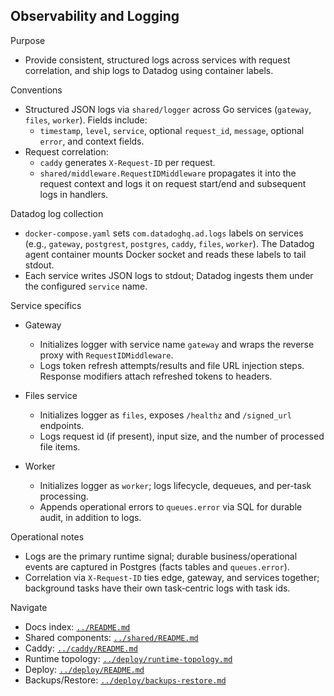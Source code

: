 ## Observability and Logging

Purpose

- Provide consistent, structured logs across services with request correlation, and ship logs to Datadog using container labels.

Conventions

- Structured JSON logs via `shared/logger` across Go services (`gateway`, `files`, `worker`). Fields include:
  - `timestamp`, `level`, `service`, optional `request_id`, `message`, optional `error`, and context fields.
- Request correlation:
  - `caddy` generates `X-Request-ID` per request.
  - `shared/middleware.RequestIDMiddleware` propagates it into the request context and logs it on request start/end and subsequent logs in handlers.

Datadog log collection

- `docker-compose.yaml` sets `com.datadoghq.ad.logs` labels on services (e.g., `gateway`, `postgrest`, `postgres`, `caddy`, `files`, `worker`). The Datadog agent container mounts Docker socket and reads these labels to tail stdout.
- Each service writes JSON logs to stdout; Datadog ingests them under the configured `service` name.

Service specifics

- Gateway

  - Initializes logger with service name `gateway` and wraps the reverse proxy with `RequestIDMiddleware`.
  - Logs token refresh attempts/results and file URL injection steps. Response modifiers attach refreshed tokens to headers.

- Files service

  - Initializes logger as `files`, exposes `/healthz` and `/signed_url` endpoints.
  - Logs request id (if present), input size, and the number of processed file items.

- Worker
  - Initializes logger as `worker`; logs lifecycle, dequeues, and per-task processing.
  - Appends operational errors to `queues.error` via SQL for durable audit, in addition to logs.

Operational notes

- Logs are the primary runtime signal; durable business/operational events are captured in Postgres (facts tables and `queues.error`).
- Correlation via `X-Request-ID` ties edge, gateway, and services together; background tasks have their own task‐centric logs with task ids.

Navigate

- Docs index: [`../README.md`](../README.md)
- Shared components: [`../shared/README.md`](../shared/README.md)
- Caddy: [`../caddy/README.md`](../caddy/README.md)
- Runtime topology: [`../deploy/runtime-topology.md`](../deploy/runtime-topology.md)
- Deploy: [`../deploy/README.md`](../deploy/README.md)
- Backups/Restore: [`../deploy/backups-restore.md`](../deploy/backups-restore.md)
